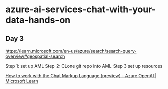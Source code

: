 # azure-ai-services-chat-with-your-data-hands-on

## Day 3
https://learn.microsoft.com/en-us/azure/search/search-query-overview#geospatial-search

Step 1: set up AML
Step 2: CLone git repo into AML
Step 3 set up resources

[How to work with the Chat Markup Language (preview) - Azure OpenAI | Microsoft Learn](https://learn.microsoft.com/en-us/azure/ai-services/openai/how-to/chat-markup-language)
